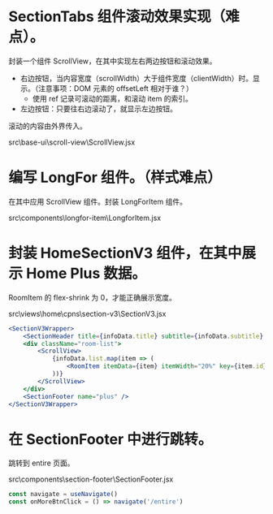 # SectionTabs 组件滚动效果实现（难点）。

封装一个组件 ScrollView，在其中实现左右两边按钮和滚动效果。

- 右边按钮，当内容宽度（scrollWidth）大于组件宽度（clientWidth）时。显示。（注意事项：DOM 元素的 offsetLeft 相对于谁？）
	- 使用 ref 记录可滚动的距离，和滚动 item 的索引。
- 左边按钮：只要往右边滚动了，就显示左边按钮。

滚动的内容由外界传入。

src\base-ui\scroll-view\ScrollView.jsx

# 编写 LongFor 组件。（样式难点）

在其中应用 ScrollView 组件。封装 LongForItem 组件。

src\components\longfor-item\LongforItem.jsx

# 封装 HomeSectionV3 组件，在其中展示 Home Plus 数据。

RoomItem 的 flex-shrink 为 0，才能正确展示宽度。

src\views\home\cpns\section-v3\SectionV3.jsx

```jsx
<SectionV3Wrapper>
	<SectionHeader title={infoData.title} subtitle={infoData.subtitle} />
	<div className="room-list">
		<ScrollView>
			{infoData.list.map(item => (
				<RoomItem itemData={item} itemWidth="20%" key={item.id} />
			))}
		</ScrollView>
	</div>
	<SectionFooter name="plus" />
</SectionV3Wrapper>
```

# 在 SectionFooter 中进行跳转。	

跳转到 entire 页面。

src\components\section-footer\SectionFooter.jsx

```jsx
const navigate = useNavigate()
const onMoreBtnClick = () => navigate('/entire')
```

